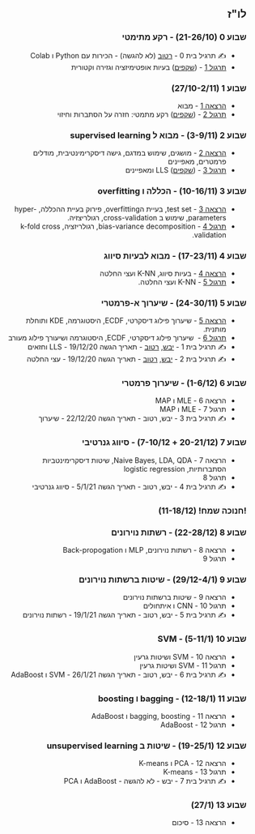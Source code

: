 ---
---

<div dir="rtl">

## לו"ז

<div>

### שבוע 0 (21-26/10) - רקע מתימטי

- ✍️ תרגיל בית 0 - <a href="https://colab.research.google.com/github/technion046195/technion046195/blob/master/content/assignments/assignment_0_ex.ipynb" target="_blank">רטוב</a> (לא להגשה) - הכירות עם Python ו Colab
- [תרגול 1](https://technion046195.netlify.app/tutorial01/) - (<a href="https://moodle.technion.ac.il/mod/resource/view.php?id=882936" target="_blank">שקפים</a>) בעיות אופטימיזציה וגזירה וקטורית

### שבוע 1 (27/10-2/11)

- [הרצאה 1](https://technion046195.netlify.app/lecture01/slides/) - מבוא
- [תרגול 2](https://technion046195.netlify.app/tutorial02/) - (<a href="https://moodle.technion.ac.il/mod/resource/view.php?id=882940" target="_blank">שקפים</a>) רקע מתמטי: חזרה על הסתברות וחיזוי

### שבוע 2 (3-9/11) - מבוא ל supervised learning

- [הרצאה 2](https://technion046195.netlify.app/lecture02/) - מושגים, שימוש במדגם, גישה דיסקרימינטיבית, מודלים פרמטרים, מאפיינים
- [תרגול 3](https://technion046195.netlify.app/tutorial03/) - (<a href="https://moodle.technion.ac.il/mod/resource/view.php?id=890443" target="_blank">שקפים</a>) LLS ומאפיינים

### שבוע 3 (10-16/11) - הכללה ו overfitting

- [הרצאה 3](https://technion046195.netlify.app/lecture03/) - test set, בעיית הoverfitting, פירוק בעיית ההכללה, hyper-parameters, שימוש ב cross-validation, רגולריצזיה.
- [תרגול 4](https://technion046195.netlify.app/tutorial04/) - bias-variance decomposition, רגולריזציה, k-fold cross validation.

### שבוע 4 (17-23/11) - מבוא לבעיות סיווג

- [הרצאה 4](https://technion046195.netlify.app/lecture04/) - בעיות סיווג, K-NN ועצי החלטה
- [תרגול 5](https://technion046195.netlify.app/tutorial05/) - K-NN ועצי החלטה.

### שבוע 5 (24-30/11) - שיערוך א-פרמטרי

- [הרצאה 5](https://technion046195.netlify.app/lecture05/) - שיערוך פילוג דיסקרטי, ECDF, היסטוגרמה, KDE ותוחלת מותנית.
- [תרגול 6](https://technion046195.netlify.app/tutorial06/) -  שיערוך פילוג דיסקרטי, ECDF, היסטוגרמה ושיעורך פילוג מעורב
- ✍️ תרגיל בית 1 - <a href="https://moodle.technion.ac.il/mod/resource/view.php?id=712113" target="_blank">יבש</a>, <a href="https://colab.research.google.com/github/technion046195/technion046195/blob/master/content/assignments/assignment_1_ex.ipynb" target="_blank">רטוב</a> - תאריך הגשה 19/12/20 - LLS וחזאים
- ✍️ תרגיל בית 2 - <a href="https://moodle.technion.ac.il/mod/resource/view.php?id=908234" target="_blank">יבש</a>, <a href="https://colab.research.google.com/github/technion046195/technion046195/blob/master/content/assignments/assignment_2_ex.ipynb" target="_blank">רטוב</a> - תאריך הגשה 19/12/20 - עצי החלטה

### שבוע 6 (1-6/12) - שיערוך פרמטרי

- הרצאה 6 - MLE ו MAP
- תרגול 7 - MLE ו MAP
- ✍️ תרגיל בית 3 - יבש, רטוב - תאריך הגשה 22/12/20 - שיערוך

### שבוע 7 (20-21/12 + 7-10/12) - סיווג גנרטיבי

- הרצאה 7 - Naive Bayes, LDA, QDA, שיטות דיסקרימינטביות הסתברותיות, logistic regression
- תרגול 8
- ✍️ תרגיל בית 4 - יבש, רטוב - תאריך הגשה 5/1/21 - סיווג גנרטיבי

### !חנוכה שמח! (11-18/12)

### שבוע 8 (22-28/12) - רשתות נוירונים

- הרצאה 8 - רשתות נוירונים, MLP ו Back-propogation
- תרגול 9

### שבוע 9 (29/12-4/1) - שיטות ברשתות נוירונים

- הרצאה 9 - שיטות ברשתות נוירונים
- תרגול 10 - CNN ו איתחולים
- ✍️ תרגיל בית 5 - יבש, רטוב - תאריך הגשה 19/1/21 - רשתות נוירונים

### שבוע 10 (5-11/1) - SVM

- הרצאה 10 - SVM ושיטות גרעין
- תרגול 11 - SVM ושיטות גרעין
- ✍️ תרגיל בית 6 - יבש, רטוב - תאריך הגשה 26/1/21 - SVM ו AdaBoost

### שבוע 11 (12-18/1) - bagging ו boosting

- הרצאה 11 - bagging, boosting ו AdaBoost
- תרגול 12 - AdaBoost

### שבוע 12 (19-25/1) - שיטות ב unsupervised learning

- הרצאה 12 - PCA ו K-means
- תרגול 13 - K-means
- ✍️ תרגיל בית 7 - יבש - לא להגשה - AdaBoost ו PCA

### שבוע 13 (27/1)

- הרצאה 13 - סיכום

</div>
</div>
